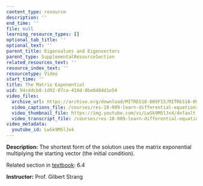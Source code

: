```yaml
---
content_type: resource
description: ''
end_time: ''
file: null
learning_resource_types: []
optional_tab_title: ''
optional_text: ''
parent_title: Eigenvalues and Eigenvectors
parent_type: SupplementalResourceSection
related_resources_text: ''
resource_index_text: ''
resourcetype: Video
start_time: ''
title: The Matrix Exponential
uid: 94cddcb8-1d92-07ca-416d-8be0484d1e54
video_files:
  archive_url: https://archive.org/download/MITRES18-009F15/MITRES18-009F15_6_4_MatrixExponential_300k.mp4
  video_captions_file: /courses/res-18-009-learn-differential-equations-up-close-with-gilbert-strang-and-cleve-moler-fall-2015/d88b2c13dee456df94cac7168ff169bf_LwSk9M5lJx4.vtt
  video_thumbnail_file: https://img.youtube.com/vi/LwSk9M5lJx4/default.jpg
  video_transcript_file: /courses/res-18-009-learn-differential-equations-up-close-with-gilbert-strang-and-cleve-moler-fall-2015/8be2e5a25c9fa6db86d0c8ad21b554a5_LwSk9M5lJx4.pdf
video_metadata:
  youtube_id: LwSk9M5lJx4
---
```


**Description:** The shortest form of the solution uses the matrix exponential multiplying the starting vector (the initial condition).

Related section in [textbook](http://www-math.mit.edu/~gs/dela/): 6.4

**Instructor:** Prof. Gilbert Strang